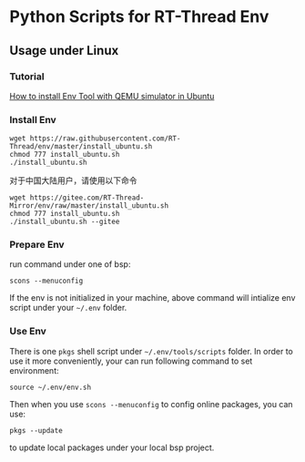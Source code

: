 # Python Scripts for RT-Thread Env

## Usage under Linux

### Tutorial

[How to install Env Tool with QEMU simulator in Ubuntu](https://github.com/RT-Thread/rt-thread/blob/master/documentation/quick-start/quick_start_qemu/quick_start_qemu_linux.md)

### Install Env

```
wget https://raw.githubusercontent.com/RT-Thread/env/master/install_ubuntu.sh
chmod 777 install_ubuntu.sh
./install_ubuntu.sh
```

对于中国大陆用户，请使用以下命令
```
wget https://gitee.com/RT-Thread-Mirror/env/raw/master/install_ubuntu.sh
chmod 777 install_ubuntu.sh
./install_ubuntu.sh --gitee
```

### Prepare Env

run command under one of bsp:
```
scons --menuconfig
```
If the env is not initialized in your machine, above command will intialize env script under your `~/.env` folder.

### Use Env

There is one `pkgs` shell script under `~/.env/tools/scripts` folder. In order to use it more conveniently, your can run following command to set environment:
```
source ~/.env/env.sh
```
Then when you use `scons --menuconfig` to config online packages, you can use:
```
pkgs --update
```
to update local packages under your local bsp project.
